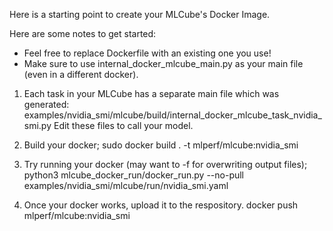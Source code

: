 Here is a starting point to create your MLCube's Docker Image.

Here are some notes to get started:
- Feel free to replace Dockerfile with an existing one you use!
- Make sure to use internal_docker_mlcube_main.py as your main file (even in a
  different docker).


1. Each task in your MLCube has a separate main file which was generated:
examples/nvidia_smi/mlcube/build/internal_docker_mlcube_task_nvidia_smi.py
Edit these files to call your model.

2. Build your docker;
sudo docker build . -t mlperf/mlcube:nvidia_smi

3. Try running your docker (may want to -f for overwriting output files);
python3 mlcube_docker_run/docker_run.py --no-pull examples/nvidia_smi/mlcube/run/nvidia_smi.yaml


4. Once  your docker works, upload it to the respository.
docker push mlperf/mlcube:nvidia_smi
